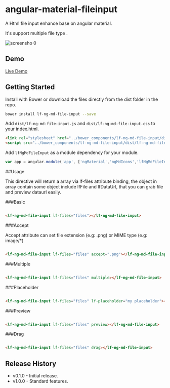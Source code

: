 # angular-material-fileinput

A Html file input enhance base on angular material.

It's support multiple file type .

![screensho 0](http://shuyu.github.io/angular-material-fileinput/resources/screenshot_0.png)

## Demo

[Live Demo](http://shuyu.github.io/angular-material-fileinput/example/)

## Getting Started

Install with Bower or download the files directly from the dist folder in the repo.

```bash
bower install lf-ng-md-file-input --save
```

Add `dist/lf-ng-md-file-input.js` and `dist/lf-ng-md-file-input.css` to your index.html.

```html
<link rel="stylesheet" href="../bower_components/lf-ng-md-file-input/dist/lf-ng-md-file-input.css">
<script src="../bower_components/lf-ng-md-file-input/dist/lf-ng-md-file-input.js"></script>
```

Add `lfNgMdFileInput` as a module dependency for your module.

```js
var app = angular.module('app', ['ngMaterial','ngMdIcons','lfNgMdFileInput']);
```

##Usage

This directive will return a array via lf-files attribute binding, the object in array contain some object include lfFile and lfDataUrl, that you can grab file and preview dataurl easily.

###Basic

```html

<lf-ng-md-file-input lf-files="files"></lf-ng-md-file-input>

```

###Accept

Accept attribute can set file extension (e.g: .png) or MIME type (e.g: image/*)

```html

<lf-ng-md-file-input lf-files="files" accept=".png"></lf-ng-md-file-input>

```

###Multiple

```html

<lf-ng-md-file-input lf-files="files" multiple></lf-ng-md-file-input>

```

###Placeholder

```html

<lf-ng-md-file-input lf-files="files" lf-placeholder="my placeholder"></lf-ng-md-file-input>

```

###Preview

```html

<lf-ng-md-file-input lf-files="files" preview></lf-ng-md-file-input>

```

###Drag

```html

<lf-ng-md-file-input lf-files="files" drag></lf-ng-md-file-input>

```

## Release History
 
* v0.1.0 - Initial release.
* v1.0.0 - Standard features.
